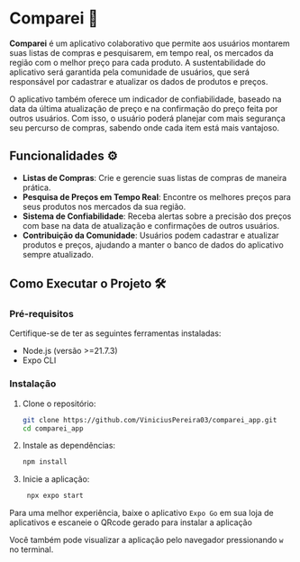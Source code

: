 # Comparei 📲

**Comparei** é um aplicativo colaborativo que permite aos usuários montarem suas listas de compras e pesquisarem, em tempo real, os mercados da região com o melhor preço para cada produto. A sustentabilidade do aplicativo será garantida pela comunidade de usuários, que será responsável por cadastrar e atualizar os dados de produtos e preços. 

O aplicativo também oferece um indicador de confiabilidade, baseado na data da última atualização de preço e na confirmação do preço feita por outros usuários. Com isso, o usuário poderá planejar com mais segurança seu percurso de compras, sabendo onde cada item está mais vantajoso.

## Funcionalidades ⚙️

- **Listas de Compras**: Crie e gerencie suas listas de compras de maneira prática.
- **Pesquisa de Preços em Tempo Real**: Encontre os melhores preços para seus produtos nos mercados da sua região.
- **Sistema de Confiabilidade**: Receba alertas sobre a precisão dos preços com base na data de atualização e confirmações de outros usuários.
- **Contribuição da Comunidade**: Usuários podem cadastrar e atualizar produtos e preços, ajudando a manter o banco de dados do aplicativo sempre atualizado.

## Como Executar o Projeto 🛠️

### Pré-requisitos

Certifique-se de ter as seguintes ferramentas instaladas:

- Node.js (versão >=21.7.3)
- Expo CLI

### Instalação

1. Clone o repositório:

   ```bash
   git clone https://github.com/ViniciusPereira03/comparei_app.git
   cd comparei_app
   ```

2. Instale as dependências:
   ```bash
   npm install
   ```

3. Inicie a aplicação:
   ```bash
    npx expo start
   ```

Para uma melhor experiência, baixe o aplicativo `Expo Go` em sua loja de aplicativos e escaneie o QRcode gerado para instalar a aplicação

Você também pode visualizar a aplicação pelo navegador pressionando `w` no terminal.
